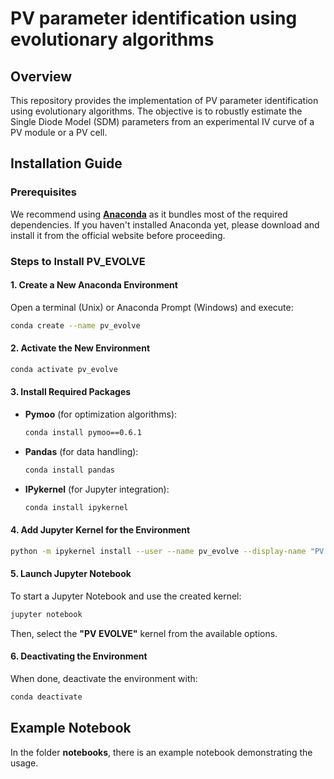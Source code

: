 # PV parameter identification using evolutionary algorithms

## Overview
This repository provides the implementation of PV parameter identification using evolutionary algorithms. The objective is to robustly estimate the Single Diode Model (SDM) parameters from an experimental IV curve of a PV module or a PV cell.

## Installation Guide

### Prerequisites
We recommend using **[Anaconda](https://store.continuum.io/cshop/anaconda/)** as it bundles most of the required dependencies. If you haven't installed Anaconda yet, please download and install it from the official website before proceeding.

### Steps to Install PV_EVOLVE

#### 1. Create a New Anaconda Environment
Open a terminal (Unix) or Anaconda Prompt (Windows) and execute:
```bash
conda create --name pv_evolve
```

#### 2. Activate the New Environment
```bash
conda activate pv_evolve
```

#### 3. Install Required Packages

- **Pymoo** (for optimization algorithms):
  ```bash
  conda install pymoo==0.6.1
  ```

- **Pandas** (for data handling):
  ```bash
  conda install pandas
  ```

- **IPykernel** (for Jupyter integration):
  ```bash
  conda install ipykernel
  ```

#### 4. Add Jupyter Kernel for the Environment
```bash
python -m ipykernel install --user --name pv_evolve --display-name "PV EVOLVE"
```

#### 5. Launch Jupyter Notebook
To start a Jupyter Notebook and use the created kernel:
```bash
jupyter notebook
```
Then, select the **"PV EVOLVE"** kernel from the available options.

#### 6. Deactivating the Environment
When done, deactivate the environment with:
```bash
conda deactivate
```

## Example Notebook
In the folder **notebooks**, there is an example notebook demonstrating the usage.